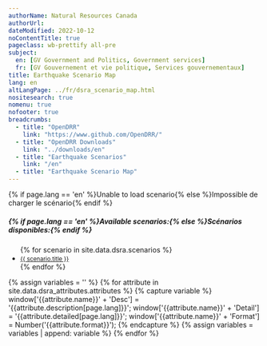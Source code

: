 ```yaml
---
authorName: Natural Resources Canada
authorUrl:
dateModified: 2022-10-12
noContentTitle: true
pageclass: wb-prettify all-pre
subject:
  en: [GV Government and Politics, Government services]
  fr: [GV Gouvernement et vie politique, Services gouvernementaux]
title: Earthquake Scenario Map
lang: en
altLangPage: ../fr/dsra_scenario_map.html
nositesearch: true
nomenu: true
nofooter: true
breadcrumbs:
  - title: "OpenDRR"
    link: "https://www.github.com/OpenDRR/"
  - title: "OpenDRR Downloads"
    link: "../downloads/en"
  - title: "Earthquake Scenarios"
    link: "/en"
  - title: "Earthquake Scenario Map"
---
```

<!-- Load Leaflet from CDN -->
<link rel="stylesheet" href="https://unpkg.com/leaflet@1.7.1/dist/leaflet.css"
integrity="sha512-xodZBNTC5n17Xt2atTPuE1HxjVMSvLVW9ocqUKLsCC5CXdbqCmblAshOMAS6/keqq/sMZMZ19scR4PsZChSR7A=="
crossorigin=""/>

<script src="https://unpkg.com/leaflet@1.7.1/dist/leaflet.js"
integrity="sha512-XQoYMqMTK8LvdxXYG3nZ448hOEQiglfqkJs1NOQV44cWnUrBc8PkAOcXy20w0vlaXaVUearIOBhiXZ5V3ynxwA=="
crossorigin=""></script>

<!-- Load Esri Leaflet from CDN -->
<script src="https://unpkg.com/esri-leaflet@3.0.2/dist/esri-leaflet.js"
integrity="sha512-myckXhaJsP7Q7MZva03Tfme/MSF5a6HC2xryjAM4FxPLHGqlh5VALCbywHnzs2uPoF/4G/QVXyYDDSkp5nPfig=="
crossorigin=""></script>

<!-- Load Esri Leaflet Renderers plugin to use feature service symbology -->
<script src="https://unpkg.com/esri-leaflet-renderers@2.1.2" crossorigin=""></script>

<script src='https://api.mapbox.com/mapbox.js/plugins/leaflet-fullscreen/v1.0.1/Leaflet.fullscreen.min.js'></script>
<link href='https://api.mapbox.com/mapbox.js/plugins/leaflet-fullscreen/v1.0.1/leaflet.fullscreen.css' rel='stylesheet'/>
<script src="https://unpkg.com/leaflet.vectorgrid@latest/dist/Leaflet.VectorGrid.bundled.js"></script>

<script src="https://code.jquery.com/jquery-3.6.0.min.js" integrity="sha256-/xUj+3OJU5yExlq6GSYGSHk7tPXikynS7ogEvDej/m4=" crossorigin="anonymous"></script>

<link href='../assets/css/app.css' rel='stylesheet'/>

<div id="map"></div>
<div id="sidebar"></div>

<div id="alert">{% if page.lang == 'en' %}Unable to load scenario{% else %}Impossible de charger le scénario{% endif %}</div>
<div id="scenarios">
  <h5>{% if page.lang == 'en' %}Available scenarios:{% else %}Scénarios disponibles:{% endif %}</h5>
  <ul>
    {% for scenario in site.data.dsra.scenarios %}
      <li><a href="{{ context.environments.first["page"]["url"] }}?scenario={{scenario.name}}"><small>{{ scenario.title }}</small></a></li>
    {% endfor %}
  </ul>
</div>

{% assign variables = '' %}
{% for attribute in site.data.dsra_attributes.attributes %}
  {% capture variable %}
  window['{{attribute.name}}' + 'Desc'] = '{{attribute.description[page.lang]}}';
  window['{{attribute.name}}' + 'Detail'] = '{{attribute.detailed[page.lang]}}';
  window['{{attribute.name}}' + 'Format'] = Number('{{attribute.format}}');
  {% endcapture %}
  {% assign variables = variables | append: variable %}
{% endfor %}

<script>

  {{ variables }}

  var map = L.map( 'map', {
      fullscreenControl: true,
      crs: L.CRS.EPSG4326,
      center: [ 57, -100 ],
      maxZoom: 13,
      minZoom: 6,
      zoom: 6}),
      bounds, // Bounds for the tileset, set according to scenario
      legend = L.control( { position: 'bottomright' } ),
      params = new URLSearchParams( window.location.search ), // Get query paramaters
      baseUrl = "https://riskprofiler.ca/dsra_",
      shakeBaseUrl = "https://geo-api.stage.riskprofiler.ca/collections/opendrr_dsra_",
      eqScenario = params.get( 'scenario' ), // Scenario name
      shakemapProp = 'sH_PGA_max', // Property for shakemap popup
      scenarioProp = 'sCt_Res90_b0', // Property for popup and feature colour
      shakeCurrent = true,
      epicenter,
      selection = 0; // Id of a selected feature
    

  L.tileLayer( 'https://osm-{s}.gs.mil/tiles/default_pc/{z}/{x}/{y}.png', {
      subdomains: '1234',
      attribution: '&copy; <a href="http://osm.org/copyright">OpenStreetMap</a> contributors',
      detectRetina: true
	}).addTo( map );


  if ( eqScenario ) {

    $( "#scenarios" ).hide(); // Hide list of available scenarios

    lcScenario = eqScenario.toLowerCase();
    setBounds();

    var vectorTileOptions = {
      rendererFactory: L.canvas.tile,
      interactive: true,
      getFeatureId: function( feature ) {
        return feature.properties[ "Sauid" ];
      },
      bounds: bounds,
      vectorTileLayerStyles: setTileLayerStyles()
    }

    function shakeTileOptions( z ) {
      return {
      rendererFactory: L.canvas.tile,
      interactive: true,
      getFeatureId: function( feature ) {
        return feature.properties[ "gridid_5" ];
      },
      bounds: bounds,
      vectorTileLayerStyles: setShakeLayerStyles( z )
      }
    }

    // Turn scenario name into a title
    end = eqScenario.split( '_' )[ 1 ];
    title = '';
    for ( let char of end ) {
      // Add space before uppercase letters
      if ( char == char.toUpperCase() ) {
        title += ' ' + char;
      }
      // Leave lowercase as is
      else {
        title += char;
      }
    }
    const mag = eqScenario[ 3 ] + '.' + eqScenario[ 5 ],
          full_name = title + ' - Magnitude ' + mag;
    // Replace generic title with scenario name
    $( '#wb-cont' ).html( full_name );

    var vectorUrl = baseUrl + lcScenario + "_indicators_s/EPSG_4326/{z}/{x}/{y}.pbf",
        shakemapUrl1 = baseUrl + lcScenario + "_shakemap_hexgrid_1km/EPSG_4326/{z}/{x}/{y}.pbf",
        shakemapUrl5 = baseUrl + lcScenario + "_shakemap_hexgrid_5km/EPSG_4326/{z}/{x}/{y}.pbf";

    var sauidLayer = L.vectorGrid.protobuf( vectorUrl, vectorTileOptions )
        .on( 'add', function () {
        shakeCurrent = false;
        map.removeLayer( shakeLayer5km );
        map.removeLayer( shakeLayer1km );
        // Add loading modal
        $( '#map' ).before( '<div id="modal"></div>' );
      }).on( 'load', function () {
        // Remove loading modal
        $( '#modal' ).remove();
        epicenter.bringToFront();
      });

    var shakeLayer1km = L.vectorGrid.protobuf( shakemapUrl1, shakeTileOptions( 1 ) )
        .on( 'add', function () {
        shakeCurrent = true;
        // Add loading modal
        $( '#map' ).before( '<div id="modal"></div>' );
      }).on( 'load', function () {
        // Remove loading modal
        $( '#modal' ).remove();
        epicenter.bringToFront();
      }).on( 'click', function ( e ) {
    	  L.popup().setContent( "<strong>{% if page.lang == 'en' %}PGA: {% else %}AMS: {% endif %}</strong>" + e.layer.properties.sH_PGA_max.toLocaleString( undefined, { maximumFractionDigits: 2 }) )
          .setLatLng( e.latlng )
          .openOn( map );
      });

    var shakeLayer5km = L.vectorGrid.protobuf( shakemapUrl5, shakeTileOptions( 5 ) )
        .on( 'add', function () {
        shakeCurrent = true;
        // Add loading modal
        $( '#map' ).before( '<div id="modal"></div>' );
      }).on( 'load', function () {
        // Remove loading modal
        $( '#modal' ).remove();
        epicenter.bringToFront();
      }).on( 'click', function ( e ) {
    	  L.popup().setContent( "<strong>{% if page.lang == 'en' %}PGA: {% else %}AMS: {% endif %}</strong>" + e.layer.properties.sH_PGA_max.toLocaleString( undefined, { maximumFractionDigits: 2 }) )
          .setLatLng( e.latlng )
          .openOn( map );
      });

    var overlays = {
      {% if page.lang == 'en' %}'ShakeMap (5km grid)'{% else %}'ShakeMap (5km grille)'{% endif %}: shakeLayer5km,
      {% if page.lang == 'en' %}'ShakeMap (1km grid)'{% else %}'ShakeMap (1km grille)'{% endif %}: shakeLayer1km,
      {% if page.lang == 'en' %}'Features'{% else %}'Caractéristiques'{% endif %}: sauidLayer,
    };

    // Add shakemap, legend and layer toggle to map
    shakeLayer5km.addTo( map );
    buildLegend();
    L.control.layers( overlays, null, { collapsed: false } ).addTo( map );

    map.on( 'fullscreenchange', function () {
      map.invalidateSize();
    }).on( 'zoomend dragend', function ( e ) {
      map.closePopup();
      // Reset layers if zoomed in or zooming out to new feature
      var zoom = e.target.getZoom();
      map.removeLayer( shakeLayer5km );
      map.removeLayer( shakeLayer1km );
      if ( shakeCurrent ) {
        if ( zoom < 10 ) {
          shakeLayer5km.addTo( map );
        }
        else {
          shakeLayer1km.addTo( map );
        }
      }
    }).on( 'baselayerchange', function () {
      $( '#sidebar' ).html( '' );
      map.closePopup();
      // If we have a selected feature reset the style
      if ( selection != 0 ) {
        sauidLayer.resetFeatureStyle( selection );
      }

      // Remove old legend and add new legend
      map.removeControl( legend );
      buildLegend();
    });

    sauidLayer.on( 'click', function ( e ) {
      // If we have a selected feature reset the style
      if ( selection != 0 ) {
        sauidLayer.resetFeatureStyle( selection );
      }

      // Set the selected feature id
      selection = e.layer.properties[ 'Sauid' ];

      // Set the selected feature style
      setTimeout( function () {
        sauidLayer.setFeatureStyle( selection, selectedStyle(), 100 );
      });

      // Add a popup with desired property
      L.popup().setContent( "<strong>{% if page.lang == 'en' %}Residents affected after 90 days: {% else %}Résidents relogés après 90 jours: {% endif %}</strong>" + e.layer.properties.sCt_Res90_b0.toString() )
          .setLatLng( e.latlng )
          .openOn( map );

      let props = e.layer.properties,
        string = '<table class="table table-striped table-responsive"><tr>',
        counter = 1; // Counts number of cells in table row

      for ( const key in props ) {

        mod_key = key; // Key with _b0, _r1, _le ending must be modified
        mod = '';

        if ( key.slice( -3 ) === '_b0' ) {
          mod_key = key.slice( 0, -3 );
          mod = {% if page.lang == 'en' %}' (Baseline)'{% else %}' (référence)'{% endif %};
        }
        else if ( key.slice( -3 ) === '_r1' ) {
          mod_key = key.slice( 0, -3 );
          mod = {% if page.lang == 'en' %}' (Retrofit)'{% else %}' (rénovation)'{% endif %};
        }
        else if ( key.slice( -3 ) === '_le' ) {
          mod_key = key.slice( 0, -3 );
          mod = {% if page.lang == 'en' %}' (Seismic Upgrade)'{% else %}' (amélioration sismique)'{% endif %};
        }

        var desc = window[ mod_key + 'Desc' ],
            detail = window[ mod_key + 'Detail' ],
            format = window[ mod_key + 'Format' ],
            value = props[ key ];

        // Format values with set formatting
        if ( format && value ) {
          if ( format === 444 ) {
            value = value.toLocaleString( undefined, {style:'currency', currency:'USD'});
          }
          else if ( format === 111 ) {
            value = value.toLocaleString( undefined, { maximumFractionDigits: 0 })
          }
          else if ( format === 555 ) {
            value *= 100
            value = value.toLocaleString( undefined, { maximumFractionDigits: 2 });
            value += '%';
          }
          else if ( format < 0 ) {
            mult = Math.abs(format);
            rounded = Math.round( value / ( 10 ** mult )) * 10 ** mult;
            value = rounded.toLocaleString( undefined);
          }
          else if ( format > 0 ) {
            value = value.toLocaleString( undefined, { maximumFractionDigits: format });
          }

          string +=
          '<td class="attr"><div class="prop" title="' + detail + '">' + desc + mod + '</div><div class="val">' + value + '</div></td>';
        }
        // Leaflet info not displayed
        else if ( key === 'OBJECTID' || key === 'SHAPE_Length' || key === 'SHAPE_Area' || key === 'geom_poly' || key === 'geom' ) {
        }
        // For properties with descriptions but null values
        else if ( desc ) {
          string +=
            '<td class="attr"><div class="prop" title="' + detail + '">' + desc + mod + '</div><div class="val">' + value + '</div></td>';
        }
        // Properties with no descriptions
        else {
          string +=
            '<td class="attr"><div class="prop">' + key + '</div><div class="val">' + value + '</div></td>';
        }

        // Start new row after 3 entries
        if ( counter % 3 === 0 ) {
          string += '</tr><tr>';
        }
        counter++;
      }

      string += '</tr></table>';

      // Add table to sidebar div
      $( '#sidebar' ).html( '<h3>{% if page.lang == 'en' %}Properties of Selected Feature{% else %}Propriétés de la caractéristique sélectionnée{% endif %}</h3>' + string );

    });
  }
  else {
    $( '#alert' ).show();
  }


  function getColor( d ) {
    return d > 300 ? '#ff3b00' :
           d > 100 ? '#ff6500' :
           d > 50  ? '#ff9000' :
           d > 10  ? '#ffba00' :
                     '#fff176';
  }

  function shakeColor( d ) {
    return d > 50  ? '#e81f27' :
           d > 25  ? '#f55029' :
           d > 10  ? '#fc8b40' :
           d > 5   ? '#fdb24c' :
           d > 1.5 ? '#ffd976' :
                     '#ffee9f';
  }

  function buildLegend () {

    legend.onAdd = function ( map ) {

      var div = L.DomUtil.create('div', 'info legend');

      if ( !shakeCurrent ) {

        var grades = [0, 10, 50, 100, 300],
            label = {% if page.lang == 'en' %}' Residents Affected'{% else %}' Résidents relogés'{% endif %};

        div.innerHTML = "<div style=\"padding: 3px;\"><b>{% if page.lang == 'en' %}Residents affected after 90 days{% else %}Résidents relogés après 90 jours{% endif %}</b></div>";

        // Loop through our density intervals and generate a label with a colored square for each interval
        for (var i = 0; i < grades.length; i++ ) {
          div.innerHTML +=
            '<div><i style="background:' + getColor(grades[i] + 1) + '"></i> ' + grades[i] + ( grades[i + 1] ? ' &ndash; ' + grades[i + 1] + label + '<br>' : '+' + label) + '</div>';
        }

        div.innerHTML +=
            '<br><div>🔴 <b>{% if page.lang == 'en' %}Epicenter{% else %}Épicentre{% endif %}</b></div>';
      }

      else {

        var grades = [0, 1.5, 5, 10, 25, 50],
            label = ' %g';

        div.innerHTML = "<div style=\"padding: 3px;\"><b>{% if page.lang == 'en' %}Peak Ground Acceleration{% else %}Accélération maximale du sol{% endif %}</b></div>";

        // Loop through our density intervals and generate a label with a colored square for each interval
        for (var i = 0; i < grades.length; i++ ) {
          div.innerHTML +=
            '<div><i style="background:' + shakeColor(grades[i] + 0.01) + '"></i> ' + grades[i] + ( grades[i + 1] ? ' &ndash; ' + grades[i + 1] + label + '<br>' : '+' + label) + '</div>';
        }

        div.innerHTML +=
            '<br><div>🔴 <b>{% if page.lang == 'en' %}Epicenter{% else %}Épicentre{% endif %}</b></div>';
      }

      return div;
    };

    legend.addTo( map );
  }

  function shakeStyle( properties ) {
    return {
      fillColor: shakeColor( properties[ shakemapProp ] * 100 ),
      weight: 0.1,
      fillOpacity: 0.8,
      color: shakeColor( properties[ shakemapProp ] * 100 ),
      opacity: 0.8,
      fill: true
    };
  }

  function tileStyle( properties ) {
    return {
      weight: 0.2,
      color: "#666666",
      fillColor: getColor( properties[ scenarioProp ] ),
      fillOpacity: 0.6,
      fill: true
    }
  }

  function selectedStyle() {
    return {
      fill: true,
      fillColor: 'blue',
      color: 'black',
      weight: 1,
      fillOpacity: 0.5
    };
  }

  function circleStyle() {
    return {
      radius: 6,
      fillColor: 'red',
      color: 'white',
      weight: 1,
      opacity: 1,
      fillOpacity: 1
    };
  }

  function setBounds() {

    if ( lcScenario == "acm7p0_georgiastraitfault" ) {
      southWest = L.latLng( 48.30891568684188, -129.0949439967106 );
      northEast = L.latLng( 53.53110877480622, -117.3589501128889 );
      bounds = L.latLngBounds( southWest, northEast );
      epicenter = L.circleMarker( [ 49.243365, -123.62296 ], circleStyle() ).addTo( map );
      map.setView(new L.LatLng( 49.243365, -123.62296 ), 7);
    }
    else if ( lcScenario == "acm7p3_leechriverfullfault" ) {
      southWest = L.latLng( 48.30891568624434, -129.0949439967106 );
      northEast = L.latLng( 53.30903267135562, -117.4908738038378 );
      bounds = L.latLngBounds( southWest, northEast );
      epicenter = L.circleMarker( [ 48.407017, -123.412134 ], circleStyle() ).addTo( map );
      map.setView(new L.LatLng( 48.407017, -123.412134 ), 7);
    }
    else if ( lcScenario == "sim9p0_cascadiainterfacebestfault" ) {
      southWest = L.latLng( 48.30891568684188, -139.0522010412872 );
      northEast = L.latLng( 60.00006153221153, -114.05375826483 );
      bounds = L.latLngBounds( southWest, northEast );
      epicenter = L.circleMarker( [ 48.251246, -125.215269 ], circleStyle() ).addTo( map );
      map.setView(new L.LatLng( 48.251246, -125.215269 ), 7);
    }
    else if ( lcScenario == "scm7p5_valdesbois" ) {
      southWest = L.latLng( 42.47260780141163, -86.54942531485392 );
      northEast = L.latLng( 55.00064603767294, -67.44787497495167 );
      bounds = L.latLngBounds( southWest, northEast );
      epicenter = L.circleMarker( [ 45.905377, -75.494669 ], circleStyle() ).addTo( map );
      map.setView(new L.LatLng( 45.905377, -75.494669 ), 7);
    }
    else if ( lcScenario == "idm7p1_sidney" ) {
      southWest = L.latLng( 48.30891568684188, -129.0949439967106 );
      northEast = L.latLng( 53.30903267135562, -117.3589501128889 );
      bounds = L.latLngBounds( southWest, northEast );
      epicenter = L.circleMarker( [ 48.618961, -123.299385 ], circleStyle() ).addTo( map );
      map.setView(new L.LatLng( 48.618961, -123.299385 ), 7);
    }
    else if ( lcScenario == "acm4p9_capilano5" ) {
      southWest = L.latLng( 48.30891568684188, -129.0949439967106 );
      northEast = L.latLng( 53.53110877480622, -117.3589501128889 );
      bounds = L.latLngBounds( southWest, northEast );
      epicenter = L.circleMarker( [ 49.280, -123.340 ], circleStyle() ).addTo( map );
      map.setView(new L.LatLng( 49.280, -123.340 ), 7);
    }
    else if ( lcScenario == "acm7p4_burwashlanding" ) {
      southWest = L.latLng( 60.00000000710405, -141.0180731580253 );
      northEast = L.latLng( 69.64745530351352, -123.7893248352215 );
      bounds = L.latLngBounds( southWest, northEast );
      epicenter = L.circleMarker( [ 61.200 , -138.780 ], circleStyle() ).addTo( map );
      map.setView(new L.LatLng( 61.200 , -138.780 ), 7);
    }
    else if ( lcScenario == "scm5p0_montreal" ) {
      southWest = L.latLng( 42.53884243059241, -86.54942531485392 );
      northEast = L.latLng( 55.00064603767294, -65.94908207524423 );
      bounds = L.latLngBounds( southWest, northEast );
      epicenter = L.circleMarker( [ 45.500 , -73.600 ], circleStyle() ).addTo( map );
      map.setView(new L.LatLng( 45.500 , -73.600 ), 7);
    }
    else if ( lcScenario == "scm5p5_ottawa" ) {
      southWest = L.latLng( 42.06164244999297, -86.54942531485392 );
      northEast = L.latLng( 55.00064603767294, -68.38243594858385 );
      bounds = L.latLngBounds( southWest, northEast );
      epicenter = L.circleMarker( [ 45.500 , -76.060 ], circleStyle() ).addTo( map );
      map.setView(new L.LatLng( 45.500 , -76.060 ), 7);
    }
  }

  function setTileLayerStyles() {

    if ( lcScenario == "acm7p0_georgiastraitfault" ) {
      return {
        dsra_acm7p0_georgiastraitfault_indicators_s: function ( properties ) {
          return tileStyle( properties );
        }
      }
    }
    else if ( lcScenario == "acm7p3_leechriverfullfault" ) {
      return {
        dsra_acm7p3_leechriverfullfault_indicators_s: function ( properties ) {
          return tileStyle( properties );
        }
      }
    }
    else if ( lcScenario == "sim9p0_cascadiainterfacebestfault" ) {
      return {
        dsra_sim9p0_cascadiainterfacebestfault_indicators_s: function ( properties ) {
          return tileStyle( properties );
        }
      }
    }
    else if ( lcScenario == "scm7p5_valdesbois" ) {
      return {
        dsra_scm7p5_valdesbois_indicators_s: function ( properties ) {
          return tileStyle( properties );
        }
      }
    }
    else if ( lcScenario == "idm7p1_sidney" ) {
      return {
        dsra_idm7p1_sidney_indicators_s: function ( properties ) {
          return tileStyle( properties );
        }
      }
    }
    else if ( lcScenario == "acm4p9_capilano5" ) {
      return {
        dsra_acm4p9_capilano5_indicators_s: function ( properties ) {
          return tileStyle( properties );
        }
      }
    }
    else if ( lcScenario == "acm7p4_burwashlanding" ) {
      return {
        dsra_acm7p4_burwashlanding_indicators_s: function ( properties ) {
          return tileStyle( properties );
        }
      }
    }
    else if ( lcScenario == "scm5p0_montreal" ) {
      return {
        dsra_scm5p0_montreal_indicators_s: function ( properties ) {
          return tileStyle( properties );
        }
      }
    }
    else if ( lcScenario == "scm5p5_ottawa" ) {
      return {
        dsra_scm5p5_ottawa_indicators_s: function ( properties ) {
          return tileStyle( properties );
        }
      }
    }
  }

  function setShakeLayerStyles( z ) {

    if ( lcScenario == "acm7p0_georgiastraitfault" ) {
      if ( z == 1 ) {
        return {
          dsra_acm7p0_georgiastraitfault_shakemap_hexgrid_1km: function ( properties ) {
            return shakeStyle( properties );
          }
        }
      }
      else {
        return {
          dsra_acm7p0_georgiastraitfault_shakemap_hexgrid_5km: function ( properties ) {
            return shakeStyle( properties );
          }
        }
      }
    }
    else if ( lcScenario == "acm7p3_leechriverfullfault" ) {
      if ( z == 1 ) {
        return {
          dsra_acm7p3_leechriverfullfault_shakemap_hexgrid_1km: function ( properties ) {
            return shakeStyle( properties );
          }
        }
      }
      else {
        return {
          dsra_acm7p3_leechriverfullfault_shakemap_hexgrid_5km: function ( properties ) {
            return shakeStyle( properties );
          }
        }
      }
    }
    else if ( lcScenario == "sim9p0_cascadiainterfacebestfault" ) {
      if ( z == 1 ) {
        return {
          dsra_sim9p0_cascadiainterfacebestfault_shakemap_hexgrid_1km: function ( properties ) {
            return shakeStyle( properties );
          }
        }
      }
      else {
        return {
          dsra_sim9p0_cascadiainterfacebestfault_shakemap_hexgrid_5km: function ( properties ) {
            return shakeStyle( properties );
          }
        }
      }
    }
    else if ( lcScenario == "scm7p5_valdesbois" ) {
      if ( z == 1 ) {
        return {
          dsra_scm7p5_valdesbois_shakemap_hexgrid_1km: function ( properties ) {
            return shakeStyle( properties );
          }
        }
      }
      else {
        return {
          dsra_scm7p5_valdesbois_shakemap_hexgrid_5km: function ( properties ) {
            return shakeStyle( properties );
          }
        }
      }
    }
    else if ( lcScenario == "idm7p1_sidney" ) {
      if ( z == 1 ) {
        return {
          dsra_idm7p1_sidney_shakemap_hexgrid_1km: function ( properties ) {
            return shakeStyle( properties );
          }
        }
      }
      else {
        return {
          dsra_idm7p1_sidney_shakemap_hexgrid_5km: function ( properties ) {
            return shakeStyle( properties );
          }
        }
      }
    }
    else if ( lcScenario == "acm4p9_capilano5" ) {
      if ( z == 1 ) {
        return {
          dsra_acm4p9_capilano5_shakemap_hexgrid_1km: function ( properties ) {
            return shakeStyle( properties );
          }
        }
      }
      else {
        return {
          dsra_acm4p9_capilano5_shakemap_hexgrid_5km: function ( properties ) {
            return shakeStyle( properties );
          }
        }
      }
    }
    else if ( lcScenario == "acm7p4_burwashlanding" ) {
      if ( z == 1 ) {
        return {
          dsra_acm7p4_burwashlanding_shakemap_hexgrid_1km: function ( properties ) {
            return shakeStyle( properties );
          }
        }
      }
      else {
        return {
          dsra_acm7p4_burwashlanding_shakemap_hexgrid_5km: function ( properties ) {
            return shakeStyle( properties );
          }
        }
      }
    }
    else if ( lcScenario == "scm5p0_montreal" ) {
      if ( z == 1 ) {
        return {
          dsra_scm5p0_montreal_shakemap_hexgrid_1km: function ( properties ) {
            return shakeStyle( properties );
          }
        }
      }
      else {
        return {
          dsra_scm5p0_montreal_shakemap_hexgrid_5km: function ( properties ) {
            return shakeStyle( properties );
          }
        }
      }
    }
    else if ( lcScenario == "scm5p5_ottawa" ) {
      if ( z == 1 ) {
        return {
          dsra_scm5p5_ottawa_shakemap_hexgrid_1km: function ( properties ) {
            return shakeStyle( properties );
          }
        }
      }
      else {
        return {
          dsra_scm5p5_ottawa_shakemap_hexgrid_5km: function ( properties ) {
            return shakeStyle( properties );
          }
        }
      }
    }
  }


</script>
